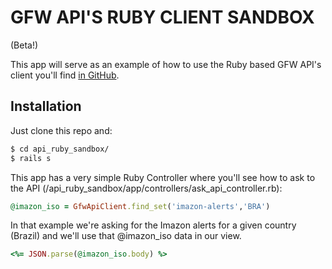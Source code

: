 # GFW API'S RUBY CLIENT SANDBOX

(Beta!)

This app will serve as an example of how to use the Ruby based GFW API's client you'll find [in GitHub](https://github.com/Vizzuality/gfw-ruby-client-library).

## Installation

Just clone this repo and:
```bash
$ cd api_ruby_sandbox/
$ rails s
```

This app has a very simple Ruby Controller where you'll see how to ask to the API (/api_ruby_sandbox/app/controllers/ask_api_controller.rb):
```ruby
@imazon_iso = GfwApiClient.find_set('imazon-alerts','BRA')
```
In that example we're asking for the Imazon alerts for a given country (Brazil) and we'll use that @imazon_iso data in our view.
```ruby
<%= JSON.parse(@imazon_iso.body) %>
```
